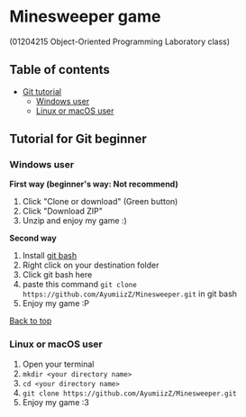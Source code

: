# Minesweeper game
(01204215 Object-Oriented Programming Laboratory class)

## Table of contents
* [Git tutorial](#tutorial-for-git-beginner)
    * [Windows user](#windows-user)
    * [Linux or macOS user](#linux-or-macos-user)

## Tutorial for Git beginner

### Windows user

__First way (beginner's way: Not recommend)__
1. Click "Clone or download" (Green button)
2. Click "Download ZIP"
3. Unzip and enjoy my game :)

__Second way__
1. Install [git bash](https://git-scm.com/downloads)
2. Right click on your destination folder
3. Click git bash here
4. paste this command `git clone https://github.com/AyumiizZ/Minesweeper.git` in git bash
5. Enjoy my game :P

[Back to top](#minesweeper-game)

### Linux or macOS user
1. Open your terminal
2. `mkdir <your directory name>`
3. `cd <your directory name>`
4. `git clone https://github.com/AyumiizZ/Minesweeper.git`
5. Enjoy my game :3
